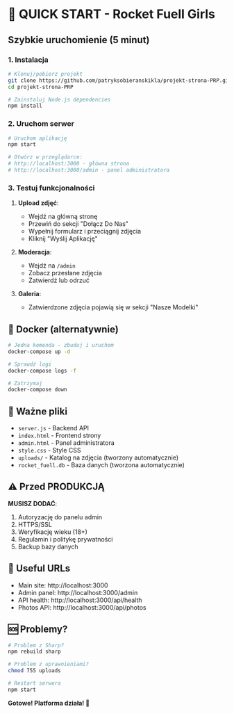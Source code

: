 # 🚀 QUICK START - Rocket Fuell Girls

## Szybkie uruchomienie (5 minut)

### 1. Instalacja

```bash
# Klonuj/pobierz projekt
git clone https://github.com/patryksobieranskikla/projekt-strona-PRP.git
cd projekt-strona-PRP

# Zainstaluj Node.js dependencies
npm install
```

### 2. Uruchom serwer

```bash
# Uruchom aplikację
npm start

# Otwórz w przeglądarce:
# http://localhost:3000 - główna strona
# http://localhost:3000/admin - panel administratora
```

### 3. Testuj funkcjonalności

1. **Upload zdjęć**:
   - Wejdź na główną stronę
   - Przewiń do sekcji "Dołącz Do Nas" 
   - Wypełnij formularz i przeciągnij zdjęcia
   - Kliknij "Wyślij Aplikację"

2. **Moderacja**:
   - Wejdź na `/admin`
   - Zobacz przesłane zdjęcia
   - Zatwierdź lub odrzuć

3. **Galeria**:
   - Zatwierdzone zdjęcia pojawią się w sekcji "Nasze Modelki"

## 🐳 Docker (alternatywnie)

```bash
# Jedna komenda - zbuduj i uruchom
docker-compose up -d

# Sprawdź logi
docker-compose logs -f

# Zatrzymaj
docker-compose down
```

## 📁 Ważne pliki

- `server.js` - Backend API
- `index.html` - Frontend strony
- `admin.html` - Panel administratora
- `style.css` - Style CSS
- `uploads/` - Katalog na zdjęcia (tworzony automatycznie)
- `rocket_fuell.db` - Baza danych (tworzona automatycznie)

## ⚠️ Przed PRODUKCJĄ

**MUSISZ DODAĆ**:
1. Autoryzację do panelu admin
2. HTTPS/SSL
3. Weryfikację wieku (18+)
4. Regulamin i politykę prywatności
5. Backup bazy danych

## 🔗 Useful URLs

- Main site: http://localhost:3000
- Admin panel: http://localhost:3000/admin
- API health: http://localhost:3000/api/health
- Photos API: http://localhost:3000/api/photos

## 🆘 Problemy?

```bash
# Problem z Sharp?
npm rebuild sharp

# Problem z uprawnieniami?
chmod 755 uploads

# Restart serwera
npm start
```

**Gotowe! Platforma działa! 🎉**